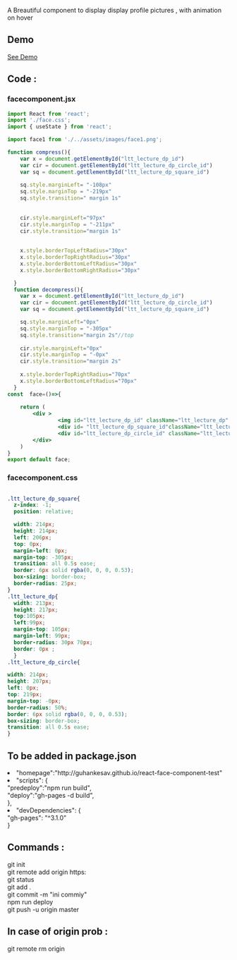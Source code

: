 
A Breautiful component to display display profile pictures , with animation on hover

## Demo  <br/>
[See Demo](http://guhankesav.github.io/react-face-component-test)

## Code :


### facecomponent.jsx
```jsx
import React from 'react';
import './face.css';
import { useState } from 'react';

import face1 from './../assets/images/face1.png';

function compress(){ 
    var x = document.getElementById("ltt_lecture_dp_id")
    var cir = document.getElementById("ltt_lecture_dp_circle_id")
    var sq = document.getElementById("ltt_lecture_dp_square_id")
  
    sq.style.marginLeft= "-108px"
    sq.style.marginTop = "-219px"
    sq.style.transition=" margin 1s"
  
    
    cir.style.marginLeft="97px"
    cir.style.marginTop = "-211px"
    cir.style.transition="margin 1s"
  
  
    x.style.borderTopLeftRadius="30px"
    x.style.borderTopRightRadius="30px"
    x.style.borderBottomLeftRadius="30px"
    x.style.borderBottomRightRadius="30px"

  }
  function decompress(){ 
    var x = document.getElementById("ltt_lecture_dp_id")
    var cir = document.getElementById("ltt_lecture_dp_circle_id")
    var sq = document.getElementById("ltt_lecture_dp_square_id")

    sq.style.marginLeft="0px"
    sq.style.marginTop = "-305px"
    sq.style.transition="margin 2s"//top
  
    cir.style.marginLeft="0px"
    cir.style.marginTop = "-0px"
    cir.style.transition="margin 2s"
  
    x.style.borderTopRightRadius="70px"
    x.style.borderBottomLeftRadius="70px"
  }
const  face=()=>{
 
    return (
        <div >
                <img id="ltt_lecture_dp_id" className="ltt_lecture_dp" src={face1} onMouseOver={() => compress()} onMouseOut = {() => decompress()}></img>
                <div id= "ltt_lecture_dp_square_id"className="ltt_lecture_dp_square"></div>
                <div id="ltt_lecture_dp_circle_id" className="ltt_lecture_dp_circle"></div>
        </div>
    )
}
export default face;
```

### facecomponent.css
```css

.ltt_lecture_dp_square{
  z-index: -1;
  position: relative;

  width: 214px;
  height: 214px;
  left: 206px;
  top: 0px;
  margin-left: 0px;
  margin-top: -305px;
  transition: all 0.5s ease;
  border: 6px solid rgba(0, 0, 0, 0.53);
  box-sizing: border-box;
  border-radius: 25px;
}
.ltt_lecture_dp{
  width: 213px;
  height: 217px;
  top:105px;
  left:99px;
  margin-top: 105px;
  margin-left: 99px;
  border-radius: 30px 70px;
  border: 0px ;
  }
.ltt_lecture_dp_circle{

width: 214px;
height: 207px;
left: 0px;
top: 219px;
margin-top: -0px;
border-radius: 50%;
border: 6px solid rgba(0, 0, 0, 0.53);
box-sizing: border-box;
transition: all 0.5s ease;
}
```

## To be added in package.json
  <li>"homepage":"http://guhankesav.github.io/react-face-component-test"<br/>
    <li>"scripts": {<br/>
    "predeploy":"npm run build",<br/>
    "deploy":"gh-pages -d build",<br/>
  },<br/>
   <li>"devDependencies": {<br/>
    "gh-pages": "^3.1.0"<br/>
  }<br/>
  
## Commands :<br/>
git init<br/>
git remote add origin https: <br/>
git status<br/>
git add .<br/>
git commit -m "ini commiy"<br/>
npm run deploy<br/>
git push -u origin master<br/>

## In case of origin prob :<br/>
git remote rm origin

